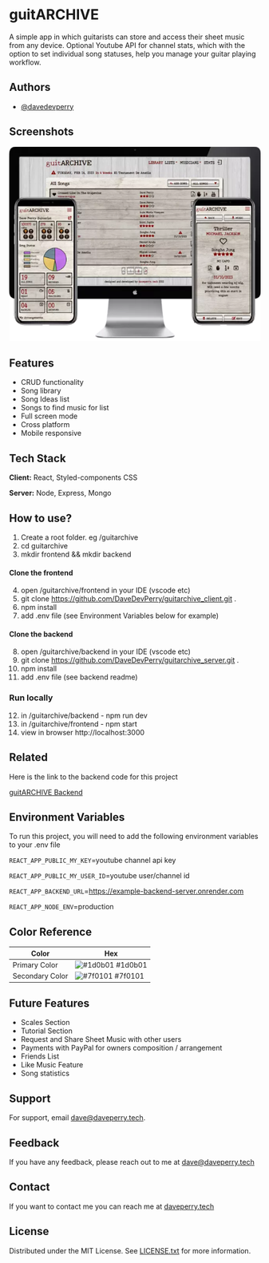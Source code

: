 # guitARCHIVE

A simple app in which guitarists can store and access their sheet music from any device. Optional Youtube API for channel stats, which with the option to set individual song statuses, help you manage your guitar playing workflow.

## Authors

- [@davedevperry](https://github.com/DaveDevPerry)

## Screenshots

![Screenshot](screen_guitarchive.webp)

## Features

- CRUD functionality
- Song library
- Song Ideas list
- Songs to find music for list
- Full screen mode
- Cross platform
- Mobile responsive

## Tech Stack

**Client:** React, Styled-components CSS

**Server:** Node, Express, Mongo

## How to use?

1. Create a root folder. eg /guitarchive
2. cd guitarchive
3. mkdir frontend && mkdir backend

#### Clone the frontend

4. open /guitarchive/frontend in your IDE (vscode etc)
5. git clone https://github.com/DaveDevPerry/guitarchive_client.git .
6. npm install
7. add .env file (see Environment Variables below for example)

#### Clone the backend

8. open /guitarchive/backend in your IDE (vscode etc)
9. git clone https://github.com/DaveDevPerry/guitarchive_server.git .
10. npm install
11. add .env file (see backend readme)

### Run locally

12. in /guitarchive/backend - npm run dev
13. in /guitarchive/frontend - npm start
14. view in browser http://localhost:3000

## Related

Here is the link to the backend code for this project

[guitARCHIVE Backend](https://github.com/DaveDevPerry/guitarchive_server)

## Environment Variables

To run this project, you will need to add the following environment variables to your .env file

`REACT_APP_PUBLIC_MY_KEY`=youtube channel api key

`REACT_APP_PUBLIC_MY_USER_ID`=youtube user/channel id

`REACT_APP_BACKEND_URL`=https://example-backend-server.onrender.com

`REACT_APP_NODE_ENV`=production

## Color Reference

| Color           | Hex                                                              |
| --------------- | ---------------------------------------------------------------- |
| Primary Color   | ![#1d0b01](https://via.placeholder.com/10/1d0b01?text=+) #1d0b01 |
| Secondary Color | ![#7f0101](https://via.placeholder.com/10/7f0101?text=+) #7f0101 |

## Future Features

- Scales Section
- Tutorial Section
- Request and Share Sheet Music with other users
- Payments with PayPal for owners composition / arrangement
- Friends List
- Like Music Feature
- Song statistics

## Support

For support, email dave@daveperry.tech.

## Feedback

If you have any feedback, please reach out to me at dave@daveperry.tech

<!--


## Motivation

<!-- A short description of the motivation behind the creation and maintenance of the project. This should explain **why** the project exists. -->

<!-- I first designed the loopy lotto in excel and played it at work with colleagues. Then I started to learn web development so it made sense that I coded it up. It was my first project using Javascript and during the development process I also learnt SASS.
I now play among family and friends. -->

<!-- ## Build status

Build status of continue integration i.e. travis, appveyor etc. Ex. -

[![Build Status](https://travis-ci.org/akashnimare/foco.svg?branch=master)](https://travis-ci.org/akashnimare/foco)
[![Windows Build Status](https://ci.appveyor.com/api/projects/status/github/akashnimare/foco?branch=master&svg=true)](https://ci.appveyor.com/project/akashnimare/foco/branch/master) -->

## Contact

If you want to contact me you can reach me at [daveperry.tech](https://daveperry.tech)

<!-- [loopy lotto repo](https://github.com/your_username/repo_name) -->

## License

<!-- A short snippet describing the license (MIT, Apache etc) -->

Distributed under the MIT License. See [LICENSE.txt](LICENSE.txt) for more information.

<!-- MIT © [Dave Perry]() -->
<!--
# Getting Started with Create React App

This project was bootstrapped with [Create React App](https://github.com/facebook/create-react-app).

## Available Scripts

In the project directory, you can run:

### `npm start`

Runs the app in the development mode.\
Open [http://localhost:3000](http://localhost:3000) to view it in your browser.

The page will reload when you make changes.\
You may also see any lint errors in the console.

### `npm test`

Launches the test runner in the interactive watch mode.\
See the section about [running tests](https://facebook.github.io/create-react-app/docs/running-tests) for more information.

### `npm run build`

Builds the app for production to the `build` folder.\
It correctly bundles React in production mode and optimizes the build for the best performance.

The build is minified and the filenames include the hashes.\
Your app is ready to be deployed!

See the section about [deployment](https://facebook.github.io/create-react-app/docs/deployment) for more information.

### `npm run eject`

**Note: this is a one-way operation. Once you `eject`, you can't go back!**

If you aren't satisfied with the build tool and configuration choices, you can `eject` at any time. This command will remove the single build dependency from your project.

Instead, it will copy all the configuration files and the transitive dependencies (webpack, Babel, ESLint, etc) right into your project so you have full control over them. All of the commands except `eject` will still work, but they will point to the copied scripts so you can tweak them. At this point you're on your own.

You don't have to ever use `eject`. The curated feature set is suitable for small and middle deployments, and you shouldn't feel obligated to use this feature. However we understand that this tool wouldn't be useful if you couldn't customize it when you are ready for it.

## Learn More

You can learn more in the [Create React App documentation](https://facebook.github.io/create-react-app/docs/getting-started).

To learn React, check out the [React documentation](https://reactjs.org/).

### Code Splitting

This section has moved here: [https://facebook.github.io/create-react-app/docs/code-splitting](https://facebook.github.io/create-react-app/docs/code-splitting)

### Analyzing the Bundle Size

This section has moved here: [https://facebook.github.io/create-react-app/docs/analyzing-the-bundle-size](https://facebook.github.io/create-react-app/docs/analyzing-the-bundle-size)

### Making a Progressive Web App

This section has moved here: [https://facebook.github.io/create-react-app/docs/making-a-progressive-web-app](https://facebook.github.io/create-react-app/docs/making-a-progressive-web-app)

### Advanced Configuration

This section has moved here: [https://facebook.github.io/create-react-app/docs/advanced-configuration](https://facebook.github.io/create-react-app/docs/advanced-configuration)

### Deployment

This section has moved here: [https://facebook.github.io/create-react-app/docs/deployment](https://facebook.github.io/create-react-app/docs/deployment)

### `npm run build` fails to minify

This section has moved here: [https://facebook.github.io/create-react-app/docs/troubleshooting#npm-run-build-fails-to-minify](https://facebook.github.io/create-react-app/docs/troubleshooting#npm-run-build-fails-to-minify) -->
